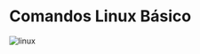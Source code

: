 # Comandos Linux Básico

![linux](https://www.google.com/url?sa=i&url=https%3A%2F%2Fsinergiaformacion.es%2Flinux-basico-version-ubuntu-9%2F&psig=AOvVaw0OyS5iPrqr8IMJin1FtD8R&ust=1729358300040000&source=images&cd=vfe&opi=89978449&ved=0CBQQjRxqFwoTCMjw8ey3mIkDFQAAAAAdAAAAABAE)
